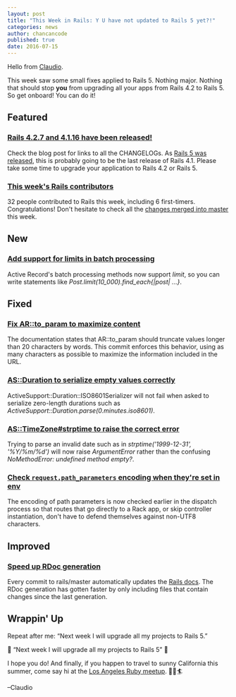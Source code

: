 ```yaml
---
layout: post
title: "This Week in Rails: Y U have not updated to Rails 5 yet?!"
categories: news
author: chancancode
published: true
date: 2016-07-15
---
```


Hello from [Claudio](http://claudiob.github.io).

This week saw some small fixes applied to Rails 5. Nothing major. Nothing that should stop **you** from upgrading all your apps from Rails 4.2 to Rails 5. So get onboard! You can do it!

## Featured

### [Rails 4.2.7 and 4.1.16 have been released!](http://weblog.rubyonrails.org/2016/7/13/Rails-4-2-7-and-4-1-16-have-been-released/)

Check the blog post for links to all the CHANGELOGs. As [Rails 5 was released](http://weblog.rubyonrails.org/2016/6/30/Rails-5-0-final/), this is probably going to be the last release of Rails 4.1. Please take some time to upgrade your application to Rails 4.2 or Rails 5.

### [This week's Rails contributors](http://contributors.rubyonrails.org/contributors/in-time-window/20160709-201607015)

32 people contributed to Rails this week, including 6 first-timers. Congratulations! Don't hesitate to check all the [changes merged into master](https://github.com/rails/rails/compare/master@%7B2016-07-09%7D...@%7B2016-07-15%7D) this week.&nbsp;

## New

### [Add support for limits in batch processing](https://github.com/rails/rails/commit/451437c6f57e66cc7586ec966e530493927098c7)

Active Record's batch processing methods now support _limit_, so you can write statements like _Post.limit(10\_000).find\_each{​|post| …}​_.

## Fixed

### [Fix AR::to\_param to maximize content](https://github.com/rails/rails/pull/23636)

The documentation states that AR::to\_param should truncate values longer than 20 characters by words. This commit enforces this behavior, using as many characters as possible to maximize the information included in the URL.

### [AS::Duration to serialize empty values correctly](https://github.com/rails/rails/pull/25656)

ActiveSupport::Duration::ISO8601Serializer will not fail when asked to serialize zero-length durations such as _ActiveSupport::Duration.parse(0.minutes.iso8601)_.

### [AS::TimeZone#strptime to raise the correct error](https://github.com/rails/rails/pull/25793)

Trying to parse an invalid date such as in _strptime('1999-12-31', '%Y/%m/%d')_ will now raise _ArgumentError_ rather than the confusing _NoMethodError: undefined method empty?_.

### [Check `request.path_parameters` encoding when they're set in env](https://github.com/rails/rails/pull/25816)

The encoding of path parameters is now checked earlier in the dispatch process so that routes that go directly to a Rack app, or skip controller instantiation, don't have to defend themselves against non-UTF8 characters.

## Improved

### [Speed up RDoc generation](https://github.com/rails/rails/pull/25690)

Every commit to rails/master automatically updates the [Rails docs](http://edgeapi.rubyonrails.org). The RDoc generation has gotten faster by only including files that contain changes since the last generation.

## Wrappin' Up

Repeat after me: “Next week I will upgrade all my projects to Rails 5.”

💬 “Next week I will upgrade all my projects to Rails 5” 💬

I hope you do! And finally, if you happen to travel to sunny California this summer, come say hi at the [Los Angeles Ruby meetup](http://www.meetup.com/laruby/events/232604411/). 🌇😎🏄

–Claudio

